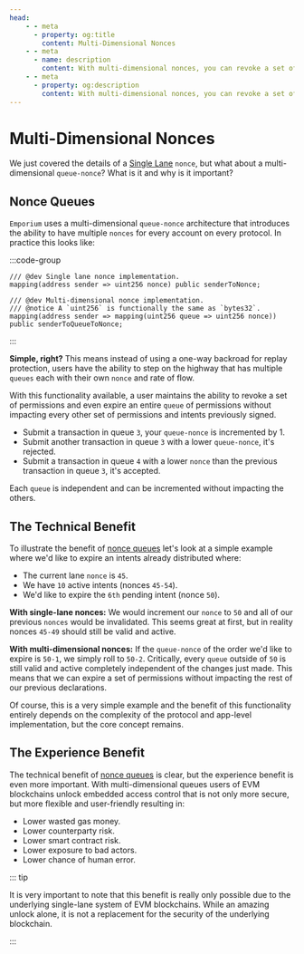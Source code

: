 ```yaml
---
head:
    - - meta
      - property: og:title
        content: Multi-Dimensional Nonces
    - - meta
      - name: description
        content: With multi-dimensional nonces, you can revoke a set of permissions without impacting the rest of your queues.
    - - meta
      - property: og:description
        content: With multi-dimensional nonces, you can revoke a set of permissions without impacting the rest of your queues.
---
```


# Multi-Dimensional Nonces

We just covered the details of a [Single Lane](/intents/execution-paths/single-lane) `nonce`, but what about a multi-dimensional `queue-nonce`? What is it and why is it important?

## Nonce Queues

`Emporium` uses a multi-dimensional `queue-nonce` architecture that introduces the ability to have multiple `nonces` for every account on every protocol. In practice this looks like:

:::code-group

```solidity [Nonces.sol]
/// @dev Single lane nonce implementation.
mapping(address sender => uint256 nonce) public senderToNonce;

/// @dev Multi-dimensional nonce implementation.
/// @notice A `uint256` is functionally the same as `bytes32`.
mapping(address sender => mapping(uint256 queue => uint256 nonce)) public senderToQueueToNonce;
```

:::

**Simple, right?** This means instead of using a one-way backroad for replay protection, users have the ability to step on the highway that has multiple `queues` each with their own `nonce` and rate of flow.

With this functionality available, a user maintains the ability to revoke a set of permissions and even expire an entire `queue` of permissions without impacting every other set of permissions and intents previously signed.

-   Submit a transaction in queue `3`, your `queue-nonce` is incremented by 1.
-   Submit another transaction in queue `3` with a lower `queue-nonce`, it's rejected.
-   Submit a transaction in queue `4` with a lower `nonce` than the previous transaction in queue `3`, it's accepted.

Each `queue` is independent and can be incremented without impacting the others.

## The Technical Benefit

To illustrate the benefit of [nonce queues](#nonce-queues) let's look at a simple example where we'd like to expire an intents already distributed where:

-   The current lane `nonce` is `45`.
-   We have `10` active intents (nonces `45-54`).
-   We'd like to expire the `6th` pending intent (nonce `50`).

**With single-lane nonces:** We would increment our `nonce` to `50` and all of our previous `nonces` would be invalidated. This seems great at first, but in reality nonces `45-49` should still be valid and active.

**With multi-dimensional nonces:** If the `queue-nonce` of the order we'd like to expire is `50-1`, we simply roll to `50-2`. Critically, every `queue` outside of `50` is still valid and active completely independent of the changes just made. This means that we can expire a set of permissions without impacting the rest of our previous declarations.

Of course, this is a very simple example and the benefit of this functionality entirely depends on the complexity of the protocol and app-level implementation, but the core concept remains.

## The Experience Benefit

The technical benefit of [nonce queues](#nonce-queues) is clear, but the experience benefit is even more important. With multi-dimensional queues users of EVM blockchains unlock embedded access control that is not only more secure, but more flexible and user-friendly resulting in:

-   Lower wasted gas money.
-   Lower counterparty risk.
-   Lower smart contract risk.
-   Lower exposure to bad actors.
-   Lower chance of human error.

::: tip

It is very important to note that this benefit is really only possible due to the underlying single-lane system of EVM blockchains. While an amazing unlock alone, it is not a replacement for the security of the underlying blockchain.

:::
